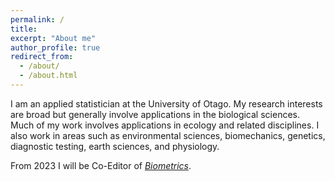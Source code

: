 ```yaml
---
permalink: /
title: 
excerpt: "About me"
author_profile: true
redirect_from: 
  - /about/
  - /about.html
---
```


I am an applied statistician at the University of Otago.  My research interests are broad but generally involve applications in the biological sciences.  Much of my work involves applications in ecology and related disciplines.  I also work in areas such as environmental sciences, biomechanics, genetics, diagnostic testing, earth sciences, and physiology.  

From 2023 I will be Co-Editor of [_Biometrics_](https://onlinelibrary.wiley.com/journal/15410420).  
